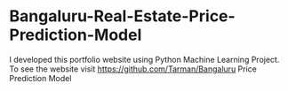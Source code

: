 # Bangaluru-Real-Estate-Price-Prediction-Model
I developed this portfolio website using Python Machine Learning Project. To see the website visit https://github.com/Tarman/Bangaluru Price Prediction Model
